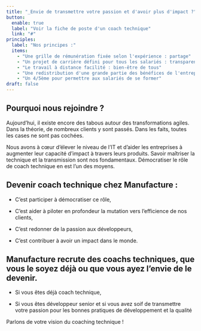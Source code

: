 ```yaml
---
title: "_Envie de transmettre votre passion et d'avoir plus d'impact ?"
button:
  enable: true
  label: "Voir la fiche de poste d'un coach technique"
  link: "#"
principles:
  label: "Nos principes :"
  items:
    - "Une grille de rémunération fixée selon l'expérience : partage"
    - "Un projet de carrière défini pour tous les salariés : transparence"
    - "Le travail à distance facilité : bien-être de tous"
    - "Une redistribution d'une grande partie des bénéfices de l'entreprise aux salariés (51% du résultat net) sous forme de prime collective : abondance"
    - "Un 4/5ème pour permettre aux salariés de se former"
draft: false
---
```


## Pourquoi nous rejoindre ?

Aujourd’hui, il existe encore des tabous autour des transformations agiles. Dans la théorie, de nombreux clients y sont passés. Dans les faits, toutes les cases ne sont pas cochées.

Nous avons à cœur d’élever le niveau de l’IT  et d’aider les entreprises à augmenter leur capacité d’impact à travers leurs produits. Savoir maîtriser la technique et la transmission sont nos fondamentaux. Démocratiser le rôle de coach technique en est l’un des moyens.

## Devenir coach technique chez Manufacture :

- C’est participer à démocratiser ce rôle,
  
- C’est aider à piloter en profondeur la mutation vers l’efficience de nos clients,

- C’est redonner de la passion aux développeurs,

- C’est contribuer à avoir un impact dans le monde.

## Manufacture recrute des coachs techniques, que vous le soyez déjà ou que vous ayez l’envie de le devenir.

- Si vous êtes déjà coach technique,
  
- Si vous êtes développeur senior et si vous avez soif de transmettre votre passion pour les bonnes pratiques de développement et la qualité

Parlons de votre vision du coaching technique ! 
